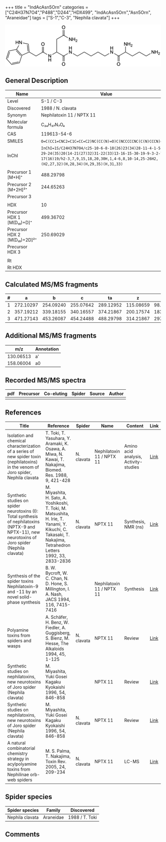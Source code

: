 +++
title = "IndAcAsn5Orn"
categories = ["C24H37N7O4","P488","D244","HDX499",
"IndAcAsn5Orn","Asn5Orn",
"Araneidae"]
tags = ["S-1","C-3",
"Nephila clavata"]
+++

![](/img/IndAcAsn5Orn.png)

## General Description

| Name                         | Value                     |
|------------------------------|---------------------------|
| Level                        | S-1 / C-3                       |
| Discovered                   | 1988 / N. clavata         |
| Synonym                      | Nephilatoxin 11 / NPTX 11 |
| Molecular formula            | C₂₄H₃₇N₇O₄                |
| CAS                          | 119613-54-6               |
| SMILES | `O=C(CC1=CNC2=C1C=CC=C2)NC(CC(N)=O)C(NCCCCCNC(C(N)CCCN)=O)=O`  |
| InChI  | `InChI=1S/C24H37N7O4/c25-10-6-8-18(26)23(34)28-11-4-1-5-12-29-24(35)20(14-21(27)32)31-22(33)13-16-15-30-19-9-3-2-7-17(16)19/h2-3,7,9,15,18,20,30H,1,4-6,8,10-14,25-26H2,(H2,27,32)(H,28,34)(H,29,35)(H,31,33)`  |
|                              |                           |
| Precursor 1 [M+H]⁺           | 488.29798                 |
| Precursor 2 [M+2H]²⁺         | 244.65263                 |
| Precursor 3                  |                           |
|                              |                           |
| HDX                          | 10                        |
| Precursor HDX 1 [M(D₁₀)+D]⁺   | 499.36702                 |
| Precursor HDX 2 [M(D₁₀)+2D]²⁺ | 250.69029                 |
| Precursor HDX 3              |                           |
|                              |                           |
| Rt                           |                           |
| Rt HDX                       |                           |

## Calculated MS/MS fragments

| # | a         | b         | c         | ta        | z         | y         | tz        |
|---|-----------|-----------|-----------|-----------|-----------|-----------|-----------|
| 1 | 272.10297 | 254.09240 | 255.07642 | 289.12952 | 115.08659 | 98.06004 | 132.11314 |
| 2 | 357.19212 | 339.18155 | 340.16557 | 374.21867 | 200.17574 | 183.14919 | 217.20229 |
| 3 | 471.27143 | 453.26087 | 454.24488 | 488.29798 | 314.21867 | 297.19212 | 331.24522 |

## Additional MS/MS fragments

| m/z       | Annotation |
|-----------|------------|
| 130.06513 | a'         |
| 158.06004 | a0         |

## Recorded MS/MS spectra

| pdf | Precursor | Co-eluting | Spider | Source | Author |
|-----|-----------|------------|--------|--------|--------|
|     |           |            |        |        |        |

## References

| Title                                                                                                                                                | Reference                                                                                                                                                       | Spider     | Name                      | Content                               | Link                                                                                                   |
|------------------------------------------------------------------------------------------------------------------------------------------------------|-----------------------------------------------------------------------------------------------------------------------------------------------------------------|------------|---------------------------|---------------------------------------|--------------------------------------------------------------------------------------------------------|
| Isolation and chemical characterization of a series of new spider toxin (nephilatoxins) in the venom of Joro spider, Nephila clavata                 | T. Toki, T. Yasuhara, Y. Aramaki, K. Osawa, A. Miwa, N. Kawai, T. Nakajima, Biomed. Res. 1988, 9, 421-428                                                       | N. clavata | Nephilatoxin 11 / NPTX 11 | Amino acid analysis, Activity-studies | [Link](https://www.jstage.jst.go.jp/article/biomedres/9/6/9_421/_article)                              |
| Synthetic studies on spider neurotoxins (I): Total synthesis of nephilatoxins (NPTX-9 and NPTX-11), new neurotoxins of Joro spider (Nephila clavata) | M. Miyashita, H. Sato, A. Yoshikoshi, T. Toki, M. Matsushita, H. Irie, T. Yanami, Y. Kikuchi, C. Takasaki, T. Nakajima, Tetrahedron Letters 1992, 33, 2833-2836 | N. clavata | NPTX 11                   | Synthesis, NMR (ns)                   | [Link](https://www.sciencedirect.com/science/article/pii/S0040403900788733)                            |
| Synthesis of the spider toxins Nephilatoxin-9 and -11 by an novel solid-phase synthesis                                                              | B. W. Bycroft, W. C. Chan, N. D. Hone, S. Millington, I. A. Nash, JACS 1994, 116, 7415-7416                                                                     |            | Nephilatoxin 11 / NPTX 11 | Synthesis                             | [Link](https://pubs.acs.org/doi/abs/10.1021/ja00095a058)                                               |
| Polyamine toxins from spiders and wasps                                                                                                              | A. Schäfer, H. Benz, W. Fiedler, A. Guggisberg, S. Bienz, M. Hesse, The Alkaloids 1994, 45, 1-125                                                               | N. clavata | NPTX 11                   | Review                                | [Link](https://www.sciencedirect.com/science/article/pii/S009995980860276X)                            |
| Synthetic studies on nephilatoxins, new neurotoxins of Joro spider (Nephila clavata)                                                                 | M. Miyashita, Yuki Gosei Kagaku Kyokaishi 1996, 54, 846-858                                                                                                     |            | NPTX 11                   | Review                                | [Link](https://www.jstage.jst.go.jp/article/yukigoseikyokaishi1943/54/10/54_10_846/_article/-char/ja/) |
| Synthetic studies on nephilatoxins, new neurotoxins of Joro spider (Nephila clavata)                                                                 | M. Miyashita, Yuki Gosei Kagaku Kyokaishi 1996, 54, 846-858                                                                                                     | N. clavata | NPTX 11                   | Review                                | [Link](https://www.jstage.jst.go.jp/article/yukigoseikyokaishi1943/54/10/54_10_846/_article/-char/ja/) |
| A natural combinatorial chemistry strategy in acylpolyamine toxins from Nephilinae orb-web spiders                                                   | M. S. Palma, T. Nakajima, Toxin Rev. 2005, 24, 209-234                                                                                                          | N. clavata | NPTX 11                   | LC-MS                                 | [Link](https://www.tandfonline.com/doi/abs/10.1081/TXR-200057857)                                      |

## Spider species

| Spider species  | Family    | Discovered     |
|-----------------|-----------|----------------|
| Nephila clavata | Araneidae | 1988 / T. Toki |

## Comments